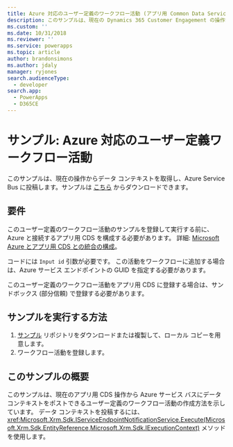 ```yaml
---
title: Azure 対応のユーザー定義のワークフロー活動 (アプリ用 Common Data Service) | Microsoft Docs
description: このサンプルは、現在の Dynamics 365 Customer Engagement の操作からデータ コンテキストを取得し、Azure Service Bus に投稿します。
ms.custom: ''
ms.date: 10/31/2018
ms.reviewer: ''
ms.service: powerapps
ms.topic: article
author: brandonsimons
ms.author: jdaly
manager: ryjones
search.audienceType:
  - developer
search.app:
  - PowerApps
  - D365CE
---
```

# <a name="sample-azure-aware-custom-workflow-activity"></a>サンプル: Azure 対応のユーザー定義ワークフロー活動

<!-- https://docs.microsoft.com/en-us/dynamics365/customer-engagement/developer/sample-azure-aware-custom-workflow-activity -->

このサンプルは、現在の操作からデータ コンテキストを取得し、Azure Service Bus に投稿します。サンプルは [こちら](https://github.com/Microsoft/PowerApps-Samples/tree/master/cds/orgsvc/C%23/Azurecustomworkflowactivity) からダウンロードできます。

## <a name="requirements"></a>要件

このユーザー定義のワークフロー活動のサンプルを登録して実行する前に、Azure と接続するアプリ用 CDS を構成する必要があります。 詳細: [Microsoft Azure とアプリ用 CDS との統合の構成](../../configure-azure-integration.md)。

コードには `Input id` 引数が必要です。 この活動をワークフローに追加する場合は、Azure サービス エンドポイントの GUID を指定する必要があります。

このユーザー定義のワークフロー活動をアプリ用 CDS に登録する場合は、サンドボックス (部分信頼) で登録する必要があります。

## <a name="how-to-run-samples"></a>サンプルを実行する方法

1. [サンプル](https://github.com/Microsoft/PowerApps-Samples) リポジトリをダウンロードまたは複製して、ローカル コピーを用意します。
2. ワークフロー活動を登録します。

## <a name="what-this-sample-does"></a>このサンプルの概要

このサンプルは、現在のアプリ用 CDS 操作から Azure サービス バスにデータ コンテキストをポストできるユーザー定義のワークフロー活動の作成方法を示しています。 データ コンテキストを投稿するには、<xref:Microsoft.Xrm.Sdk.IServiceEndpointNotificationService.Execute(Microsoft.Xrm.Sdk.EntityReference,Microsoft.Xrm.Sdk.IExecutionContext)> メソッドを使用します。
